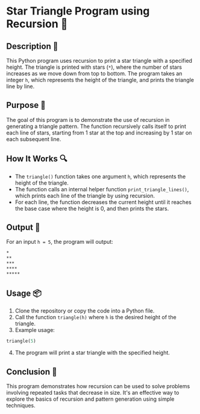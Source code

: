 # Star Triangle Program using Recursion 🌟

## Description 📝

This Python program uses recursion to print a star triangle with a specified height.
The triangle is printed with stars (`*`), where the number of stars increases as we move down from top to bottom.
The program takes an integer `h`, which represents the height of the triangle, and prints the triangle line by line.

## Purpose 🎯

The goal of this program is to demonstrate the use of recursion in generating a triangle pattern.
The function recursively calls itself to print each line of stars, starting from 1 star at the top and increasing by 1 star on each subsequent line.

## How It Works 🔍

-   The `triangle()` function takes one argument `h`, which represents the height of the triangle.
-   The function calls an internal helper function `print_triangle_lines()`, which prints each line of the triangle by using recursion.
-   For each line, the function decreases the current height until it reaches the base case where the height is 0, and then prints the stars.

## Output 📜

For an input `h = 5`, the program will output:

```
*
**
***
****
*****
```

## Usage 📦

1. Clone the repository or copy the code into a Python file.
2. Call the function `triangle(h)` where `h` is the desired height of the triangle.
3. Example usage:

```python
triangle(5)
```

4. The program will print a star triangle with the specified height.

## Conclusion 🚀

This program demonstrates how recursion can be used to solve problems involving repeated tasks that decrease in size.
It's an effective way to explore the basics of recursion and pattern generation using simple techniques.
